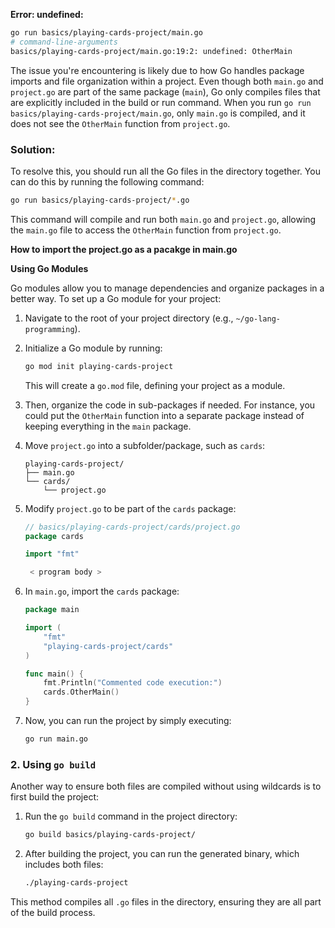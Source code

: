**Error: undefined: <function name>**

```bash
go run basics/playing-cards-project/main.go
# command-line-arguments
basics/playing-cards-project/main.go:19:2: undefined: OtherMain
```
The issue you're encountering is likely due to how Go handles package imports and file organization within a project. Even though both `main.go` and `project.go` are part of the same package (`main`), Go only compiles files that are explicitly included in the build or run command. When you run `go run basics/playing-cards-project/main.go`, only `main.go` is compiled, and it does not see the `OtherMain` function from `project.go`.

### Solution:
To resolve this, you should run all the Go files in the directory together. You can do this by running the following command:

```bash
go run basics/playing-cards-project/*.go
```

This command will compile and run both `main.go` and `project.go`, allowing the `main.go` file to access the `OtherMain` function from `project.go`.

**How to import the project.go as a pacakge in main.go**

**Using Go Modules**

Go modules allow you to manage dependencies and organize packages in a better way. To set up a Go module for your project:

1. Navigate to the root of your project directory (e.g., `~/go-lang-programming`).
2. Initialize a Go module by running:

   ```bash
   go mod init playing-cards-project
   ```
   This will create a `go.mod` file, defining your project as a module.

3. Then, organize the code in sub-packages if needed. For instance, you could put the `OtherMain` function into a separate package instead of keeping everything in the `main` package.

4. Move `project.go` into a subfolder/package, such as `cards`:
   
   ```
   playing-cards-project/
   ├── main.go
   └── cards/
       └── project.go
   ```

5. Modify `project.go` to be part of the `cards` package:

   ```go
   // basics/playing-cards-project/cards/project.go
   package cards

   import "fmt"

    < program body >
   ```

6. In `main.go`, import the `cards` package:

   ```go
   package main

   import (
       "fmt"
       "playing-cards-project/cards"
   )

   func main() {
       fmt.Println("Commented code execution:")
       cards.OtherMain()
   }
   ```

7. Now, you can run the project by simply executing:

   ```bash
   go run main.go
   ```

### 2. **Using `go build`**
Another way to ensure both files are compiled without using wildcards is to first build the project:

1. Run the `go build` command in the project directory:

   ```bash
   go build basics/playing-cards-project/
   ```

2. After building the project, you can run the generated binary, which includes both files:

   ```bash
   ./playing-cards-project
   ```

This method compiles all `.go` files in the directory, ensuring they are all part of the build process.

